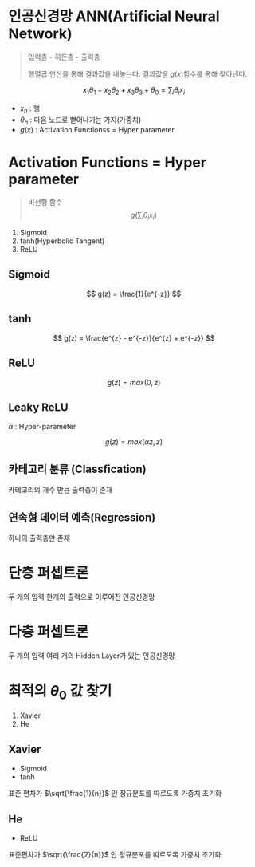 # 인공신경망 ANN(Artificial Neural Network)
> 입력층 - 히든층 - 출력층
>
> 행렬곱 연산을 통해 결과값을 내놓는다. 결과값을 $g(x)$함수를 통해 찾아낸다.

$$ x_1 \theta_1 + x_2\theta_2 + x_3\theta_3 + \theta_0 = \sum_{i}\theta_ix_i $$

- $x_n$ : 행
- $\theta_n$ : 다음 노드로 뻗어나가는 가지(가중치)
- $g(x)$ : Activation Functionss = Hyper parameter

# Activation Functions = Hyper parameter
> 비선형 함수
$$ g(\sum_{i}\theta_ix_i) $$

1. Sigmoid
2. tanh(Hyperbolic Tangent)
3. ReLU

## Sigmoid
$$ g(z) = \frac{1}{e^{-z}} $$

## tanh
$$ g(z) = \frac{e^{z} - e^{-z}}{e^{z} + e^{-z}} $$
## ReLU
$$ g(z) = max(0, z) $$

## Leaky ReLU
$\alpha$ : Hyper-parameter

$$g(z) = max(\alpha z, z)$$


## 카테고리 분류 (Classfication)
카테고리의 개수 만큼 출력층이 존재

## 연속형 데이터 예측(Regression)
하나의 출력층만 존재


# 단층 퍼셉트론
두 개의 입력 한개의 출력으로 이루어진 인공신경망

# 다층 퍼셉트론
두 개의 입력 여러 개의 Hidden Layer가 있는 인공신경망


# 최적의 $\theta_0$ 값 찾기
1. Xavier
2. He

## Xavier
- Sigmoid
- tanh

표준 편차가 $\sqrt{\frac{1}{n}}$ 인 정규분포를 따르도록 가중치 초기화

## He
- ReLU

표준편차가 $\sqrt{\frac{2}{n}}$ 인 정규분포를 따르도록 가중치 초기화












